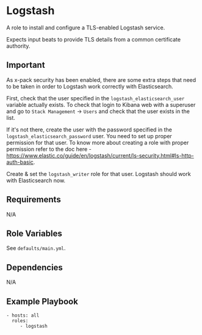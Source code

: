Logstash
========

A role to install and configure a TLS-enabled Logstash service.

Expects input beats to provide TLS details from a common certificate authority.

Important
---------
As x-pack security has been enabled, there are some extra steps that need to be taken in order to Logstash work correctly with Elasticsearch.

First, check that the user specified in the ``logstash_elasticsearch_user`` variable actually exists. To check that login to Kibana web with a superuser and go to ``Stack Management`` -> ``Users`` and check that the user exists in the list.

If it's not there, create the user with the password specified in the ``logstash_elasticsearch_password`` user. You need to set up proper permission for that user. To know more about creating a role with proper permission refer to the doc here - https://www.elastic.co/guide/en/logstash/current/ls-security.html#ls-http-auth-basic.

Create & set the ``logstash_writer`` role for that user. Logstash should work with Elasticsearch now.

Requirements
------------

N/A

Role Variables
--------------

See `defaults/main.yml`.

Dependencies
------------

N/A

Example Playbook
----------------

    - hosts: all
      roles:
         - logstash

